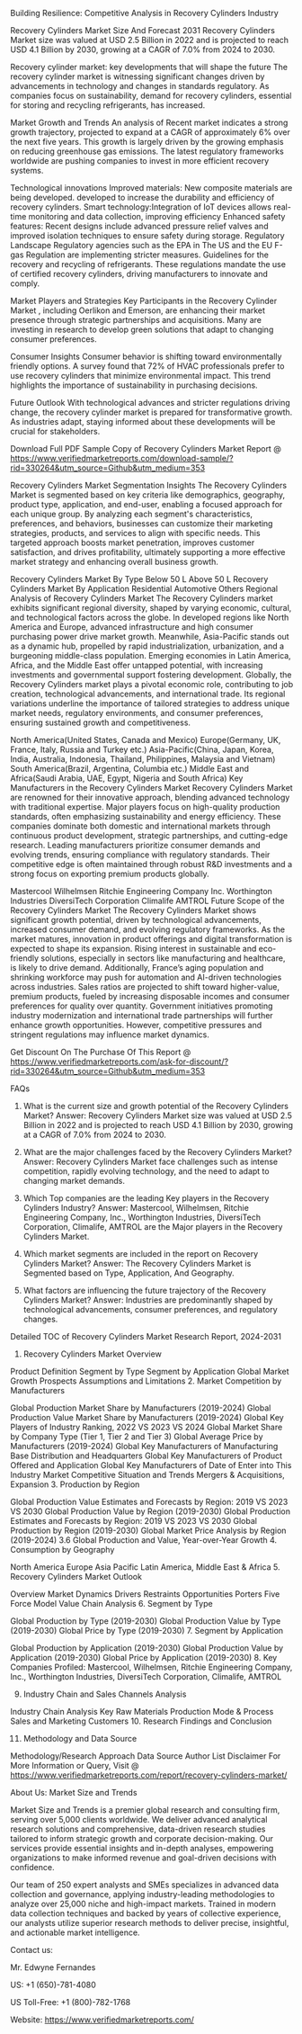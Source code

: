 Building Resilience: Competitive Analysis in Recovery Cylinders Industry


Recovery Cylinders Market Size And Forecast 2031
Recovery Cylinders Market size was valued at USD 2.5 Billion in 2022 and is projected to reach USD 4.1 Billion by 2030, growing at a CAGR of 7.0% from 2024 to 2030.

Recovery cylinder market: key developments that will shape the future
The recovery cylinder market is witnessing significant changes driven by advancements in technology and changes in standards regulatory. As companies focus on sustainability, demand for recovery cylinders, essential for storing and recycling refrigerants, has increased.

Market Growth and Trends
An analysis of Recent market indicates a strong growth trajectory, projected to expand at a CAGR of approximately 6% over the next five years. This growth is largely driven by the growing emphasis on reducing greenhouse gas emissions. The latest regulatory frameworks worldwide are pushing companies to invest in more efficient recovery systems.

Technological innovations
Improved materials: New composite materials are being developed. developed to increase the durability and efficiency of recovery cylinders.
Smart technology:Integration of IoT devices allows real-time monitoring and data collection, improving efficiency
Enhanced safety features: Recent designs include advanced pressure relief valves and improved isolation techniques to ensure safety during storage.
Regulatory Landscape
Regulatory agencies such as the EPA in The US and the EU F-gas Regulation are implementing stricter measures. Guidelines for the recovery and recycling of refrigerants. These regulations mandate the use of certified recovery cylinders, driving manufacturers to innovate and comply.

Market Players and Strategies
Key Participants in the Recovery Cylinder Market , including Oerlikon and Emerson, are enhancing their market presence through strategic partnerships and acquisitions. Many are investing in research to develop green solutions that adapt to changing consumer preferences.

Consumer Insights
Consumer behavior is shifting toward environmentally friendly options. A survey found that 72% of HVAC professionals prefer to use recovery cylinders that minimize environmental impact. This trend highlights the importance of sustainability in purchasing decisions.

Future Outlook
With technological advances and stricter regulations driving change, the recovery cylinder market is prepared for transformative growth. As industries adapt, staying informed about these developments will be crucial for stakeholders.

Download Full PDF Sample Copy of Recovery Cylinders Market Report @ https://www.verifiedmarketreports.com/download-sample/?rid=330264&utm_source=Github&utm_medium=353

Recovery Cylinders Market Segmentation Insights
The Recovery Cylinders Market is segmented based on key criteria like demographics, geography, product type, application, and end-user, enabling a focused approach for each unique group. By analyzing each segment's characteristics, preferences, and behaviors, businesses can customize their marketing strategies, products, and services to align with specific needs. This targeted approach boosts market penetration, improves customer satisfaction, and drives profitability, ultimately supporting a more effective market strategy and enhancing overall business growth.

Recovery Cylinders Market By Type
Below 50 L
Above 50 L
Recovery Cylinders Market By Application
Residential
Automotive
Others
Regional Analysis of Recovery Cylinders Market
The Recovery Cylinders market exhibits significant regional diversity, shaped by varying economic, cultural, and technological factors across the globe. In developed regions like North America and Europe, advanced infrastructure and high consumer purchasing power drive market growth. Meanwhile, Asia-Pacific stands out as a dynamic hub, propelled by rapid industrialization, urbanization, and a burgeoning middle-class population. Emerging economies in Latin America, Africa, and the Middle East offer untapped potential, with increasing investments and governmental support fostering development. Globally, the Recovery Cylinders market plays a pivotal economic role, contributing to job creation, technological advancements, and international trade. Its regional variations underline the importance of tailored strategies to address unique market needs, regulatory environments, and consumer preferences, ensuring sustained growth and competitiveness.

North America(United States, Canada and Mexico)
Europe(Germany, UK, France, Italy, Russia and Turkey etc.)
Asia-Pacific(China, Japan, Korea, India, Australia, Indonesia, Thailand, Philippines, Malaysia and Vietnam)
South America(Brazil, Argentina, Columbia etc.)
Middle East and Africa(Saudi Arabia, UAE, Egypt, Nigeria and South Africa)
Key Manufacturers in the Recovery Cylinders Market
Recovery Cylinders Market are renowned for their innovative approach, blending advanced technology with traditional expertise. Major players focus on high-quality production standards, often emphasizing sustainability and energy efficiency. These companies dominate both domestic and international markets through continuous product development, strategic partnerships, and cutting-edge research. Leading manufacturers prioritize consumer demands and evolving trends, ensuring compliance with regulatory standards. Their competitive edge is often maintained through robust R&D investments and a strong focus on exporting premium products globally.

Mastercool
Wilhelmsen
Ritchie Engineering Company
Inc.
Worthington Industries
DiversiTech Corporation
Climalife
AMTROL
Future Scope of the Recovery Cylinders Market
The Recovery Cylinders Market shows significant growth potential, driven by technological advancements, increased consumer demand, and evolving regulatory frameworks. As the market matures, innovation in product offerings and digital transformation is expected to shape its expansion. Rising interest in sustainable and eco-friendly solutions, especially in sectors like manufacturing and healthcare, is likely to drive demand. Additionally, France’s aging population and shrinking workforce may push for automation and AI-driven technologies across industries. Sales ratios are projected to shift toward higher-value, premium products, fueled by increasing disposable incomes and consumer preferences for quality over quantity. Government initiatives promoting industry modernization and international trade partnerships will further enhance growth opportunities. However, competitive pressures and stringent regulations may influence market dynamics.

Get Discount On The Purchase Of This Report @ https://www.verifiedmarketreports.com/ask-for-discount/?rid=330264&utm_source=Github&utm_medium=353

FAQs
1. What is the current size and growth potential of the Recovery Cylinders Market?
Answer: Recovery Cylinders Market size was valued at USD 2.5 Billion in 2022 and is projected to reach USD 4.1 Billion by 2030, growing at a CAGR of 7.0% from 2024 to 2030.

2. What are the major challenges faced by the Recovery Cylinders Market?
Answer: Recovery Cylinders Market face challenges such as intense competition, rapidly evolving technology, and the need to adapt to changing market demands.

3. Which Top companies are the leading Key players in the Recovery Cylinders Industry?
Answer: Mastercool, Wilhelmsen, Ritchie Engineering Company, Inc., Worthington Industries, DiversiTech Corporation, Climalife, AMTROL are the Major players in the Recovery Cylinders Market.

4. Which market segments are included in the report on Recovery Cylinders Market?
Answer: The Recovery Cylinders Market is Segmented based on Type, Application, And Geography.

5. What factors are influencing the future trajectory of the Recovery Cylinders Market?
Answer: Industries are predominantly shaped by technological advancements, consumer preferences, and regulatory changes.

Detailed TOC of Recovery Cylinders Market Research Report, 2024-2031
1. Recovery Cylinders Market Overview

Product Definition
Segment by Type
Segment by Application
Global Market Growth Prospects
Assumptions and Limitations
2. Market Competition by Manufacturers

Global Production Market Share by Manufacturers (2019-2024)
Global Production Value Market Share by Manufacturers (2019-2024)
Global Key Players of Industry Ranking, 2022 VS 2023 VS 2024
Global Market Share by Company Type (Tier 1, Tier 2 and Tier 3)
Global Average Price by Manufacturers (2019-2024)
Global Key Manufacturers of Manufacturing Base Distribution and Headquarters
Global Key Manufacturers of Product Offered and Application
Global Key Manufacturers of Date of Enter into This Industry
Market Competitive Situation and Trends
Mergers & Acquisitions, Expansion
3. Production by Region

Global Production Value Estimates and Forecasts by Region: 2019 VS 2023 VS 2030
Global Production Value by Region (2019-2030)
Global Production Estimates and Forecasts by Region: 2019 VS 2023 VS 2030
Global Production by Region (2019-2030)
Global Market Price Analysis by Region (2019-2024) 3.6 Global Production and Value, Year-over-Year Growth
4. Consumption by Geography

North America
Europe
Asia Pacific
Latin America, Middle East & Africa
5. Recovery Cylinders Market Outlook

Overview
Market Dynamics
Drivers
Restraints
Opportunities
Porters Five Force Model
Value Chain Analysis 
6. Segment by Type

Global Production by Type (2019-2030)
Global Production Value by Type (2019-2030)
Global Price by Type (2019-2030)
7. Segment by Application

Global Production by Application (2019-2030)
Global Production Value by Application (2019-2030)
Global Price by Application (2019-2030)
8. Key Companies Profiled: Mastercool, Wilhelmsen, Ritchie Engineering Company, Inc., Worthington Industries, DiversiTech Corporation, Climalife, AMTROL

9. Industry Chain and Sales Channels Analysis

Industry Chain Analysis
Key Raw Materials
Production Mode & Process
Sales and Marketing
Customers
10. Research Findings and Conclusion

11. Methodology and Data Source

Methodology/Research Approach
Data Source
Author List
Disclaimer
For More Information or Query, Visit @ https://www.verifiedmarketreports.com/report/recovery-cylinders-market/

About Us: Market Size and Trends

Market Size and Trends is a premier global research and consulting firm, serving over 5,000 clients worldwide. We deliver advanced analytical research solutions and comprehensive, data-driven research studies tailored to inform strategic growth and corporate decision-making. Our services provide essential insights and in-depth analyses, empowering organizations to make informed revenue and goal-driven decisions with confidence.

Our team of 250 expert analysts and SMEs specializes in advanced data collection and governance, applying industry-leading methodologies to analyze over 25,000 niche and high-impact markets. Trained in modern data collection techniques and backed by years of collective experience, our analysts utilize superior research methods to deliver precise, insightful, and actionable market intelligence.

Contact us:

Mr. Edwyne Fernandes

US: +1 (650)-781-4080

US Toll-Free: +1 (800)-782-1768

Website: https://www.verifiedmarketreports.com/

